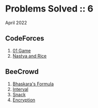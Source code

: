 # Problems Solved :: 6
April 2022

CodeForces
-----------------
1. [01 Game](https://codeforces.com/problemset/problem/1373/B)
1. [Nastya and Rice](https://codeforces.com/problemset/problem/1341/A)

BeeCrowd
-----------------
1. [Bhaskara's Formula](https://www.beecrowd.com.br/judge/en/problems/view/1036)
1. [Interval](https://www.beecrowd.com.br/judge/en/problems/view/1037)
1. [Snack](https://www.beecrowd.com.br/judge/en/problems/view/1038)
1. [Encryption](https://www.beecrowd.com.br/judge/en/problems/view/1024)


